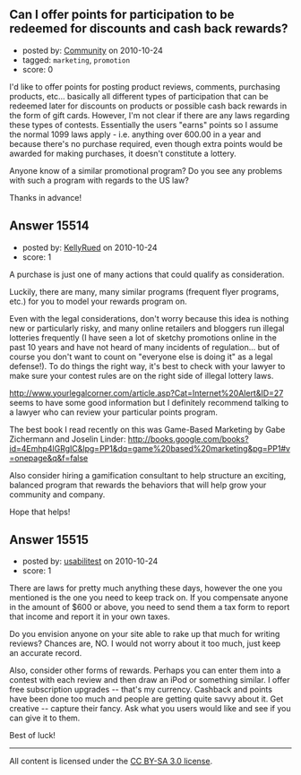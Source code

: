## Can I offer points for participation to be redeemed for discounts and cash back rewards?

- posted by: [Community](https://stackexchange.com/users/-1/-1-community) on 2010-10-24
- tagged: `marketing`, `promotion`
- score: 0

I'd like to offer points for posting product reviews, comments, purchasing products, etc... basically all different types of participation that can be redeemed later for discounts on products or possible cash back rewards in the form of gift cards. However, I'm not clear if there are any laws regarding these types of contests. Essentially the users "earns" points so I assume the normal 1099 laws apply - i.e. anything over 600.00 in a year and because there's no purchase required, even though extra points would be awarded for making purchases, it doesn't constitute a lottery. 

Anyone know of a similar promotional program? Do you see any problems with such a program with regards to the US law?

Thanks in advance!



## Answer 15514

- posted by: [KellyRued](https://stackexchange.com/users/-1/4887-kellyrued) on 2010-10-24
- score: 1

A purchase is just one of many actions that could qualify as consideration. 

Luckily, there are many, many similar programs (frequent flyer programs, etc.) for you to model your rewards program on.

Even with the legal considerations, don't worry because this idea is nothing new or particularly risky, and many online retailers and bloggers run illegal lotteries frequently (I have seen a lot of sketchy promotions online in the past 10 years and have not heard of many incidents of regulation... but of course you don't want to count on "everyone else is doing it" as a legal defense!). To do things the right way, it's best to check with your lawyer to make sure your contest rules are on the right side of illegal lottery laws. 

http://www.yourlegalcorner.com/article.asp?Cat=Internet%20Alert&ID=27 seems to have some good information but I definitely recommend talking to a lawyer who can review your particular points program.

The best book I read recently on this was Game-Based Marketing by Gabe Zichermann and Joselin Linder: http://books.google.com/books?id=4Emhp4lGRgIC&lpg=PP1&dq=game%20based%20marketing&pg=PP1#v=onepage&q&f=false

Also consider hiring a gamification consultant to help structure an exciting, balanced program that rewards the behaviors that will help grow your community and company.

Hope that helps!


## Answer 15515

- posted by: [usabilitest](https://stackexchange.com/users/-1/3024-usabilitest) on 2010-10-24
- score: 1

There are laws for pretty much anything these days, however the one you mentioned is the one you need to keep track on. If you compensate anyone in the amount of $600 or above, you need to send them a tax form to report that income and report it in your own taxes.

Do you envision anyone on your site able to rake up that much for writing reviews? Chances are, NO. I would not worry about it too much, just keep an accurate record.

Also, consider other forms of rewards. Perhaps you can enter them into a contest with each review and then draw an iPod or something similar. I offer free subscription upgrades -- that's my currency. Cashback and points have been done too much and people are getting quite savvy about it. Get creative -- capture their fancy. Ask what you users would like and see if you can give it to them.

Best of luck! 



---

All content is licensed under the [CC BY-SA 3.0 license](https://creativecommons.org/licenses/by-sa/3.0/).
